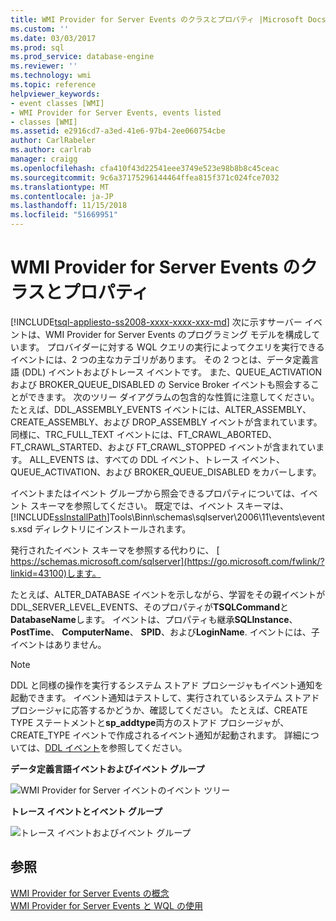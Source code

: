 ```yaml
---
title: WMI Provider for Server Events のクラスとプロパティ |Microsoft Docs
ms.custom: ''
ms.date: 03/03/2017
ms.prod: sql
ms.prod_service: database-engine
ms.reviewer: ''
ms.technology: wmi
ms.topic: reference
helpviewer_keywords:
- event classes [WMI]
- WMI Provider for Server Events, events listed
- classes [WMI]
ms.assetid: e2916cd7-a3ed-41e6-97b4-2ee060754cbe
author: CarlRabeler
ms.author: carlrab
manager: craigg
ms.openlocfilehash: cfa410f43d22541eee3749e523e98b8b8c45ceac
ms.sourcegitcommit: 9c6a37175296144464ffea815f371c024fce7032
ms.translationtype: MT
ms.contentlocale: ja-JP
ms.lasthandoff: 11/15/2018
ms.locfileid: "51669951"
---
```

# <a name="wmi-provider-for-server-events-classes-and-properties"></a>WMI Provider for Server Events のクラスとプロパティ
[!INCLUDE[tsql-appliesto-ss2008-xxxx-xxxx-xxx-md](../../includes/tsql-appliesto-ss2008-xxxx-xxxx-xxx-md.md)]
  次に示すサーバー イベントは、WMI Provider for Server Events のプログラミング モデルを構成しています。 プロバイダーに対する WQL クエリの実行によってクエリを実行できるイベントには、2 つの主なカテゴリがあります。 その 2 つとは、データ定義言語 (DDL) イベントおよびトレース イベントです。 また、QUEUE_ACTIVATION および BROKER_QUEUE_DISABLED の Service Broker イベントも照会することができます。 次のツリー ダイアグラムの包含的な性質に注意してください。 たとえば、DDL_ASSEMBLY_EVENTS イベントには、ALTER_ASSEMBLY、CREATE_ASSEMBLY、および DROP_ASSEMBLY イベントが含まれています。 同様に、TRC_FULL_TEXT イベントには、FT_CRAWL_ABORTED、FT_CRAWL_STARTED、および FT_CRAWL_STOPPED イベントが含まれています。 ALL_EVENTS は、すべての DDL イベント、トレース イベント、QUEUE_ACTIVATION、および BROKER_QUEUE_DISABLED をカバーします。  
  
 イベントまたはイベント グループから照会できるプロパティについては、イベント スキーマを参照してください。 既定では、イベント スキーマは、[!INCLUDE[ssInstallPath](../../includes/ssinstallpath-md.md)]Tools\Binn\schemas\sqlserver\2006\11\events\events.xsd ディレクトリにインストールされます。  
  
 発行されたイベント スキーマを参照する代わりに、 [ https://schemas.microsoft.com/sqlserver](https://go.microsoft.com/fwlink/?linkid=43100)します。  
  
 たとえば、ALTER_DATABASE イベントを示しながら、学習をその親イベントが DDL_SERVER_LEVEL_EVENTS、そのプロパティが**TSQLCommand**と**DatabaseName**します。 イベントは、プロパティも継承**SQLInstance**、 **PostTime**、 **ComputerName**、 **SPID**、および**LoginName**. イベントには、子イベントはありません。  
  
> [!NOTE]  
>  DDL と同様の操作を実行するシステム ストアド プロシージャもイベント通知を起動できます。 イベント通知はテストして、実行されているシステム ストアド プロシージャに応答するかどうか、確認してください。 たとえば、CREATE TYPE ステートメントと**sp_addtype**両方のストアド プロシージャが、CREATE_TYPE イベントで作成されるイベント通知が起動されます。 詳細については、[DDL イベント](../../relational-databases/triggers/ddl-events.md)を参照してください。  
  
 **データ定義言語イベントおよびイベント グループ**  
  
 ![WMI Provider for Server イベントのイベント ツリー](../../relational-databases/wmi-provider-server-events/media/sql-wmi-ddl-events-ktm.gif "WMI Provider for Server イベントのイベント ツリー")  
  
 **トレース イベントとイベント グループ**  
  
 ![トレース イベントおよびイベント グループ](../../relational-databases/wmi-provider-server-events/media/sql-wmi-trc-all-events.gif "トレース イベントおよびイベント グループ")  
  
## <a name="see-also"></a>参照  
 [WMI Provider for Server Events の概念](../../relational-databases/wmi-provider-server-events/wmi-provider-for-server-events-concepts.md)   
 [WMI Provider for Server Events と WQL の使用](../../relational-databases/wmi-provider-server-events/using-wql-with-the-wmi-provider-for-server-events.md)  
  
  
